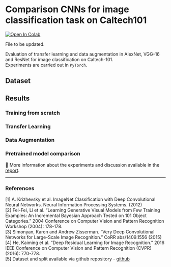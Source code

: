# Comparison CNNs for image classification task on Caltech101

[![Open In Colab](https://colab.research.google.com/assets/colab-badge.svg)](https://colab.research.google.com/drive/1ZfbOjNpGeWR-RhuyQSG5avpDqulfxqV_)

File to be updated.

Evaluation of transfer learning and data augmentation in AlexNet, VGG-16 and ResNet for image classification on Caltech-101. 
<br>Experiments are carried out in `PyTorch`. 

## Dataset

## Results 
### Training from scratch

### Transfer Learning

### Data Augmentation

### Pretrained model comparison


🔗 More information about the experiments and discussion available in the [report](/report.pdf).


---

### References
[1] A. Krizhevsky et al. ImageNet Classification with Deep Convolutional Neural Networks. Neural Information Processing Systems. (2012) <br>
[2] Fei-Fei, Li et al. “Learning Generative Visual Models from Few Training Examples: An Incremental Bayesian Approach Tested on 101 Object Categories.” 2004 Conference on Computer Vision and Pattern Recognition Workshop (2004): 178-178.<br>
[3] Simonyan, Karen and Andrew Zisserman. “Very Deep Convolutional Networks for Large-Scale Image Recognition.” CoRR abs/1409.1556 (2015)<br>
[4] He, Kaiming et al. “Deep Residual Learning for Image Recognition.” 2016 IEEE Conference on Computer Vision and Pattern Recognition (CVPR) (2016): 770-778.<br>
[5] Dataset and split available via github repository - [github](https://github.com/MachineLearning2020/Homework2-Caltech101)
